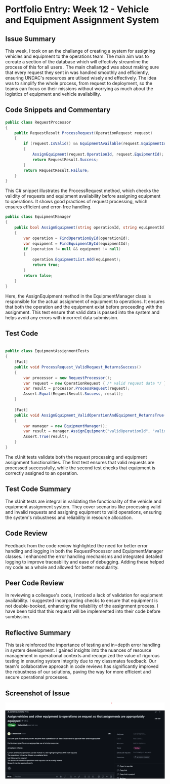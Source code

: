 # Portfolio Entry: Week 12 - Vehicle and Equipment Assignment System

## Issue Summary
This week, I took on an the challange of creating a system for assigning vehicles and equipment to the operations team. The main aim was to ccreate a section of the database which will effectivly streamline the process of this for all users . The main challanged was about making sure that every request they sent in was handled smoothly and efficiently, ensuring UNDAC's resources are utlised wisely and effectively. The idea was to simplify the whole process, from request to deployment, so the teams can focus on their missions without worrying as much about the logistics of equipment and vehicle availability.

## Code Snippets and Commentary
```csharp
public class RequestProcessor
{
    public RequestResult ProcessRequest(OperationRequest request)
    {
        if (request.IsValid() && EquipmentAvailable(request.EquipmentId))
        {
            AssignEquipment(request.OperationId, request.EquipmentId);
            return RequestResult.Success;
        }
        return RequestResult.Failure;
    }
}
```
This C# snippet illustrates the ProcessRequest method, which checks the validity of requests and equipment availability before assigning equipment to operations. It shows  good practices of request processing, which ensures efficient and error-free handling.

```csharp
public class EquipmentManager
{
    public bool AssignEquipment(string operationId, string equipmentId)
    {
        var operation = FindOperationById(operationId);
        var equipment = FindEquipmentById(equipmentId);
        if (operation != null && equipment != null)
        {
            operation.EquipmentList.Add(equipment);
            return true;
        }
        return false;
    }
}
```

Here, the AssignEquipment method in the EquipmentManager class is responsible for the actual assignment of equipment to operations. It ensures that both the operation and the equipment exist before proceeding with the assignment. This test ensure that valid data is passed into the system and helps avoid any errors with incorrect data submission. 

## Test Code 
```csharp

public class EquipmentAssignmentTests
{
    [Fact]
    public void ProcessRequest_ValidRequest_ReturnsSuccess()
    {
        var processor = new RequestProcessor();
        var request = new OperationRequest { /* valid request data */ };
        var result = processor.ProcessRequest(request);
        Assert.Equal(RequestResult.Success, result);
    }

    [Fact]
    public void AssignEquipment_ValidOperationAndEquipment_ReturnsTrue()
    {
        var manager = new EquipmentManager();
        var result = manager.AssignEquipment("validOperationId", "validEquipmentId");
        Assert.True(result);
    }
}
```
The xUnit tests validate both the request processing and equipment assignment functionalities. The first test ensures that valid requests are processed successfully, while the second test checks that equipment is correctly assigned to an operation.

## Test Code Summary
The xUnit tests are integral in validating the functionality of the vehicle and equipment assignment system. They cover scenarios like processing valid and invalid requests and assigning equipment to valid operations, ensuring the system's robustness and reliability in resource allocation.

## Code Review 
Feedback from the code review highlighted the need for better error handling and logging in both the RequestProcessor and EquipmentManager classes. I enhanced the error handling mechanisms and integrated detailed logging to improve traceability and ease of debugging. Adding these helped my code as a whole and allowed for better modularity.  

## Peer Code Review
In reviewing a colleague's code, I noticed a lack of validation for equipment availability. I suggested incorporating checks to ensure that equipment is not double-booked, enhancing the reliability of the assignment process. I have been told that this request will be implemented into their code before sumbission. 

## Reflective Summary
This task reinforced the importance of testing and in=depth error handling in system development. I gained insights into the nuances of resource management in operational contexts and recognized the value of rigorous testing in ensuring system integrity due to my classmates feedback. Our team's collaborative approach in code reviews has significantly improved the robustness of our solutions, paving the way for more efficient and secure operational processes.


## Screenshot of Issue 
![Image](https://github.com/CallumJSuth/Portfolio/blob/main/images/ss8-1.png)
